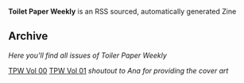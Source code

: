 **Toilet Paper Weekly**  is an RSS sourced, automatically generated Zine

## Archive 
*Here you'll find all issues of Toiler Paper Weekly*

[TPW Vol 00](TP-Vol-00.pdf)
[TPW Vol 01](TP-Vol-01.pdf) *shoutout to Ana for providing the cover art*
